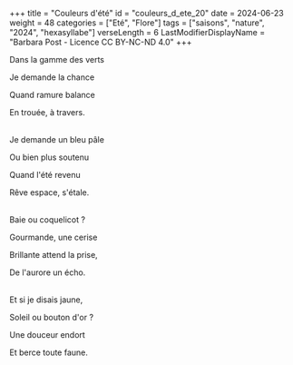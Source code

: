 +++
title = "Couleurs d'été"
id = "couleurs_d_ete_20"
date = 2024-06-23
weight = 48
categories = ["Eté", "Flore"]
tags = ["saisons", "nature", "2024", "hexasyllabe"]
verseLength = 6
LastModifierDisplayName = "Barbara Post - Licence CC BY-NC-ND 4.0"
+++

Dans la gamme des verts

Je demande la chance

Quand ramure balance

En trouée, à travers.

 \
Je demande un bleu pâle

Ou bien plus soutenu

Quand l'été revenu

Rêve espace, s'étale.

 \
Baie ou coquelicot ?

Gourmande, une cerise

Brillante attend la prise,

De l'aurore un écho.

 \
Et si je disais jaune,

Soleil ou bouton d'or ?

Une douceur endort

Et berce toute faune.
